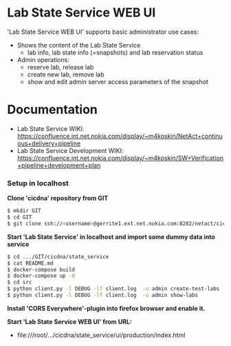 # Lab State Service WEB UI


'Lab State Service WEB UI' supports basic administrator use cases:

  - Shows the content of the Lab State Service
    - lab info, lab state info (=snapshots) and lab reservation status
  - Admin operations:
     - reserve lab, release lab
     - create new lab, remove lab
     - show and edit admin server access parameters of the snapshot

# Documentation

  - Lab State Service WIKI: https://confluence.int.net.nokia.com/display/~m4koskin/NetAct+continuous+delivery+pipeline
  - Lab State Service Development WIKI: https://confluence.int.net.nokia.com/display/~m4koskin/SW+Verification+pipeline+development+plan


### Setup in localhost

**Clone 'cicdna' repository from GIT**

```sh
$ mkdir GIT
$ cd GIT
$ git clone ssh://<username>@gerrite1.ext.net.nokia.com:8282/netact/cicdna
```

**Start 'Lab State Service' in localhost and import some dummy data into service**

```sh
$ cd .../GIT/cicdna/state_service
$ cat README.md
$ docker-compose build
$ docker-compose up -d
$ cd src
$ python client.py -l DEBUG -lf client.log  -u admin create-test-labs
$ python client.py -l DEBUG -lf client.log  -u admin show-labs
```

**Install 'CORS Everywhere'-plugin into firefox browser and enable it.**

**Start 'Lab State Service WEB UI' from URL:**
  - file:///root/.../cicdna/state_service/ui/production/index.html



